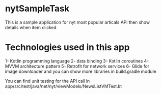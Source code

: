 # nytSampleTask
This is a sample application for nyt most popular articals API then show details when item clicked

# Technologies used in this app 
1- Kotlin programming language
2- data binding 
3- Kotlin coroutines
4- MVVM architecture pattern
5- Retrofit for network services 
6- Glide for image downloader 
 and you can show more libraries in build.gradle module  

You can find unit testing for the API call in app/src/test/java/net/nyt/viewModels/NewsListVMTest.kt
 
